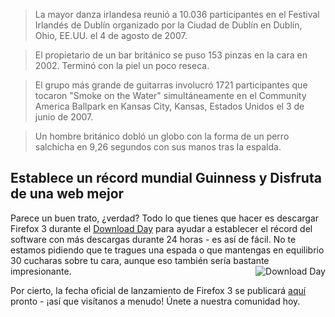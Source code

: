 <html><body><blockquote>La mayor danza irlandesa reunió a 10.036 participantes en el Festival Irlandés de Dublín organizado por la Ciudad de Dublín en Dublín, Ohio, EE.UU. el 4 de agosto de 2007.</blockquote>

<blockquote>El propietario de un bar británico se puso 153 pinzas en la cara en 2002. Terminó con la piel un poco reseca.</blockquote>

<blockquote>El grupo más grande de guitarras involucró 1721 participantes que tocaron "Smoke on the Water" simultáneamente en el Community America Ballpark en Kansas City, Kansas, Estados Unidos el 3 de junio de 2007.</blockquote>

<blockquote>Un hombre británico dobló un globo con la forma de un perro salchicha en 9,26 segundos con sus manos tras la espalda.</blockquote>

<!--more-->

<h2>Establece un récord mundial Guinness y Disfruta de una web mejor</h2>

Parece un buen trato, ¿verdad? Todo lo que tienes que hacer es descargar Firefox 3 durante el <a href="http://www.spreadfirefox.com/es-ES/worldrecord" target="_blank">Download Day</a> para ayudar a establecer el récord del software con más descargas durante 24 horas - es así de fácil. No te estamos pidiendo que te tragues una espada o que mantengas en equilibrio 30 cucharas sobre tu cara, aunque eso también sería bastante impresionante.<img title="Download Day" src="/wp-content/uploads/2008/06/dday_badge_fox.png" alt="Download Day" align="right">



Por cierto, la fecha oficial de lanzamiento de Firefox 3 se publicará <a title="SpreadFirefox" href="http://www.spreadfirefox.com/es-ES/worldrecord" target="_blank">aquí</a> pronto - ¡así que visítanos a menudo! Únete a nuestra comunidad hoy.</body></html>